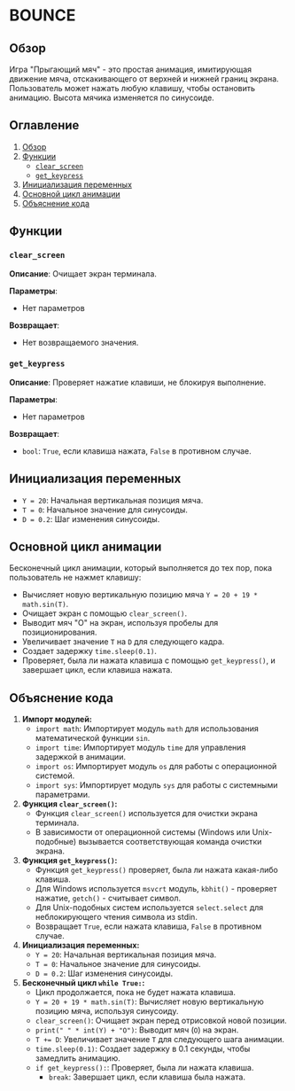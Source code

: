 # BOUNCE

## Обзор

Игра "Прыгающий мяч" - это простая анимация, имитирующая движение мяча, отскакивающего от верхней и нижней границ экрана. Пользователь может нажать любую клавишу, чтобы остановить анимацию. Высота мячика изменяется по синусоиде.

## Оглавление

1. [Обзор](#обзор)
2. [Функции](#функции)
    - [`clear_screen`](#clear_screen)
    - [`get_keypress`](#get_keypress)
3. [Инициализация переменных](#инициализация-переменных)
4. [Основной цикл анимации](#основной-цикл-анимации)
5. [Объяснение кода](#объяснение-кода)

## Функции

### `clear_screen`

**Описание**: Очищает экран терминала.

**Параметры**:
- Нет параметров

**Возвращает**:
- Нет возвращаемого значения.

### `get_keypress`

**Описание**: Проверяет нажатие клавиши, не блокируя выполнение.

**Параметры**:
- Нет параметров

**Возвращает**:
- `bool`: `True`, если клавиша нажата, `False` в противном случае.

## Инициализация переменных

- `Y = 20`: Начальная вертикальная позиция мяча.
- `T = 0`: Начальное значение для синусоиды.
- `D = 0.2`: Шаг изменения синусоиды.

## Основной цикл анимации

Бесконечный цикл анимации, который выполняется до тех пор, пока пользователь не нажмет клавишу:

- Вычисляет новую вертикальную позицию мяча `Y = 20 + 19 * math.sin(T)`.
- Очищает экран с помощью `clear_screen()`.
- Выводит мяч "O" на экран, используя пробелы для позиционирования.
- Увеличивает значение `T` на `D` для следующего кадра.
- Создает задержку `time.sleep(0.1)`.
- Проверяет, была ли нажата клавиша с помощью `get_keypress()`, и завершает цикл, если клавиша нажата.

## Объяснение кода

1.  **Импорт модулей:**
    -   `import math`: Импортирует модуль `math` для использования математической функции `sin`.
    -   `import time`: Импортирует модуль `time` для управления задержкой в анимации.
    -   `import os`: Импортирует модуль `os` для работы с операционной системой.
    -   `import sys`: Импортирует модуль `sys` для работы с системными параметрами.
2.  **Функция `clear_screen()`:**
    -   Функция `clear_screen()` используется для очистки экрана терминала.
    -   В зависимости от операционной системы (Windows или Unix-подобные) вызывается соответствующая команда очистки экрана.
3.  **Функция `get_keypress()`:**
    -   Функция `get_keypress()` проверяет, была ли нажата какая-либо клавиша.
    -   Для Windows используется `msvcrt` модуль, `kbhit()` - проверяет нажатие, `getch()` - считывает символ.
    -   Для Unix-подобных систем используется `select.select` для неблокирующего чтения символа из stdin.
    -   Возвращает `True`, если нажата клавиша, `False` в противном случае.
4.  **Инициализация переменных:**
    -   `Y = 20`: Начальная вертикальная позиция мяча.
    -   `T = 0`: Начальное значение для синусоиды.
    -   `D = 0.2`: Шаг изменения синусоиды.
5.  **Бесконечный цикл `while True:`:**
    -   Цикл продолжается, пока не будет нажата клавиша.
    -   `Y = 20 + 19 * math.sin(T)`: Вычисляет новую вертикальную позицию мяча, используя синусоиду.
    -   `clear_screen()`: Очищает экран перед отрисовкой новой позиции.
    -   `print(" " * int(Y) + "O")`: Выводит мяч (`O`) на экран.
    -   `T += D`: Увеличивает значение `T` для следующего шага анимации.
    -   `time.sleep(0.1)`: Создает задержку в 0.1 секунды, чтобы замедлить анимацию.
    -   `if get_keypress():`: Проверяет, была ли нажата клавиша.
        -   `break`: Завершает цикл, если клавиша была нажата.